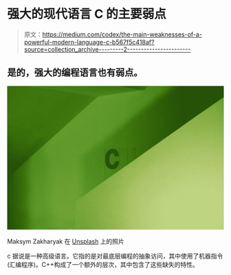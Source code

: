# 强大的现代语言 C 的主要弱点

> 原文：<https://medium.com/codex/the-main-weaknesses-of-a-powerful-modern-language-c-b567f5c418af?source=collection_archive---------2----------------------->

## 是的，强大的编程语言也有弱点。

![](img/c30420dca2145b7897b53d6a809ab9c8.png)

Maksym Zakharyak 在 [Unsplash](https://unsplash.com?utm_source=medium&utm_medium=referral) 上的照片

c 据说是一种高级语言。它指的是对最底层编程的抽象访问，其中使用了机器指令(汇编程序)。C++构成了一个额外的层次，其中包含了这些缺失的特性。